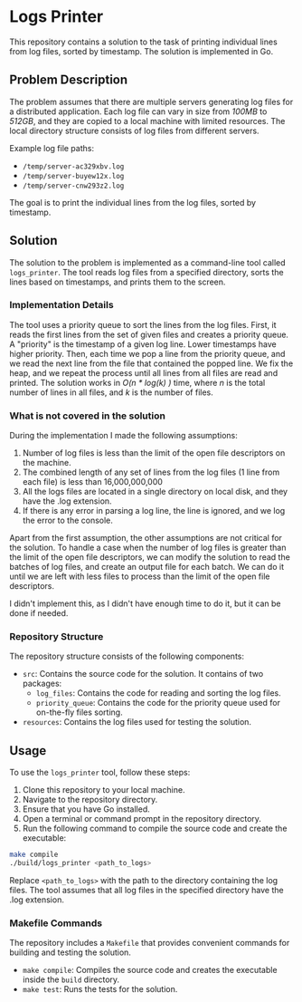 # Logs Printer

This repository contains a solution to the task of printing individual lines from log files, sorted by timestamp. The solution is implemented in Go.

## Problem Description

The problem assumes that there are multiple servers generating log files for a distributed application. Each log file can vary in size from _100MB_ to _512GB_, and they are copied to a local machine with limited resources. The local directory structure consists of log files from different servers.

Example log file paths:
- `/temp/server-ac329xbv.log`
- `/temp/server-buyew12x.log`
- `/temp/server-cnw293z2.log`

The goal is to print the individual lines from the log files, sorted by timestamp.

## Solution

The solution to the problem is implemented as a command-line tool called `logs_printer`. 
The tool reads log files from a specified directory, sorts the lines based on timestamps, and prints them to the screen.

### Implementation Details

The tool uses a priority queue to sort the lines from the log files.
First, it reads the first lines from the set of given files and creates a priority queue. 
A "priority" is the timestamp of a given log line. Lower timestamps have higher priority.
Then, each time we pop a line from the priority queue, and we read the next line from the file that contained the popped line.
We fix the heap, and we repeat the process until all lines from all files are read and printed.
The solution works in _O(n * log(k) )_ time, where _n_ is the total number of lines in all files, and _k_ is the number of files.

### What is not covered in the solution

During the implementation I made the following assumptions:
1. Number of log files is less than the limit of the open file descriptors on the machine.  
2. The combined length of any set of lines from the log files (1 line from each file) is less than 16,000,000,000  
3. All the logs files are located in a single directory on local disk, and they have the .log extension.
4. If there is any error in parsing a log line, the line is ignored, and we log the error to the console.

Apart from the first assumption, the other assumptions are not critical for the solution. 
To handle a case when the number of log files is greater than the limit of the open file descriptors,
we can modify the solution to read the batches of log files, and create an output file for each batch.
We can do it until we are left with less files to process than the limit of the open file descriptors.

I didn't implement this, as I didn't have enough time to do it, but it can be done if needed.

### Repository Structure
The repository structure consists of the following components:

- `src`: Contains the source code for the solution. It contains of two packages:
  - `log_files`: Contains the code for reading and sorting the log files.
  - `priority_queue`: Contains the code for the priority queue used for on-the-fly files sorting.
- `resources`: Contains the log files used for testing the solution.


## Usage

To use the `logs_printer` tool, follow these steps:

1. Clone this repository to your local machine.
2. Navigate to the repository directory.
3. Ensure that you have Go installed.
4. Open a terminal or command prompt in the repository directory.
5. Run the following command to compile the source code and create the executable:
```bash
make compile
./build/logs_printer <path_to_logs>
```
Replace `<path_to_logs>` with the path to the directory containing the log files. The tool assumes that all log files in the specified directory have the .log extension.


### Makefile Commands

The repository includes a `Makefile` that provides convenient commands for building and testing the solution.

- `make compile`: Compiles the source code and creates the executable inside the `build` directory.
- `make test`: Runs the tests for the solution.

